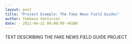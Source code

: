 ```yaml
---
layout: post
title: "Project Example: The Fake News Field Guides"
author: Tommaso Venturini
date:   2021-04-21 00:00:00 +0100
---
```

TEXT DESCRIBING THE FAKE NEWS FIELD GUIDE PROJECT